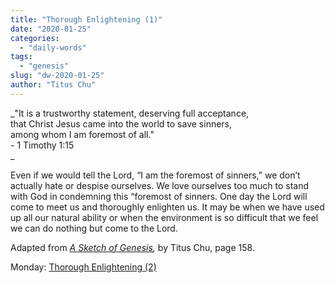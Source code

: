 ```yaml
---
title: "Thorough Enlightening (1)"
date: "2020-01-25"
categories: 
  - "daily-words"
tags: 
  - "genesis"
slug: "dw-2020-01-25"
author: "Titus Chu"
---
```


_"It is a trustworthy statement, deserving full acceptance,  
that Christ Jesus came into the world to save sinners,  
among whom I am foremost of all."  
\- 1 Timothy 1:15  
_

Even if we would tell the Lord, “I am the foremost of sinners,” we don’t actually hate or despise ourselves. We love ourselves too much to stand with God in condemning this “foremost of sinners. One day the Lord will come to meet us and thoroughly enlighten us. It may be when we have used up all our natural ability or when the environment is so difficult that we feel we can do nothing but come to the Lord.

Adapted from _[A Sketch of Genesis](/book-gen-sketch "Go to the listing for this book."),_ by Titus Chu, page 158.

Monday: [Thorough Enlightening (2)](/dw-2020-01-27)

